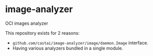 # image-analyzer
OCI images analyzer

This repository exists for 2 reasons:
- `github.com/castai/image-analyzer/image/daemon.Image` interface.
- Having various analyzers bundled in a single module.